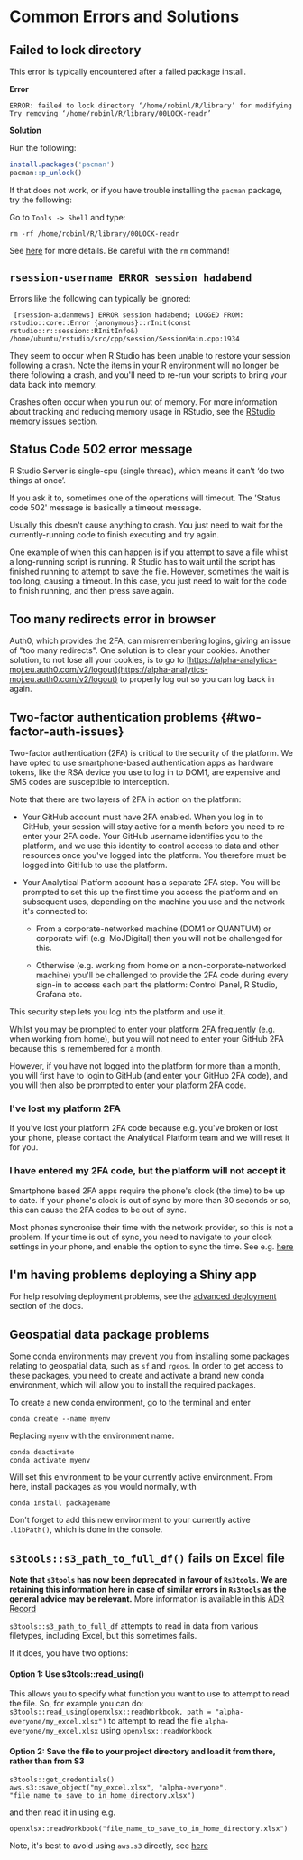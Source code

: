 # Common Errors and Solutions 

## Failed to lock directory

This error is typically encountered after a failed package install. 

**Error**
```
ERROR: failed to lock directory ‘/home/robinl/R/library’ for modifying
Try removing ‘/home/robinl/R/library/00LOCK-readr’
```

**Solution**

Run the following:
```r
install.packages('pacman')
pacman::p_unlock()
```

If that does not work, or if you have trouble installing the `pacman` package, try the following:

Go to  `Tools -> Shell` and type:

`rm -rf /home/robinl/R/library/00LOCK-readr`

See [here](http://linuxcommand.org/man_pages/rm1.html) for more details.  Be careful with the `rm` command!

## `rsession-username ERROR session hadabend` 

Errors like the following can typically be ignored:

```
 [rsession-aidanmews] ERROR session hadabend; LOGGED FROM: rstudio::core::Error {anonymous}::rInit(const rstudio::r::session::RInitInfo&) /home/ubuntu/rstudio/src/cpp/session/SessionMain.cpp:1934
```

They seem to occur when R Studio has been unable to restore your session following a crash.  Note the items in your R environment will no longer be there following a crash, and you'll need to re-run your scripts to bring your data back into memory.

Crashes often occur when you run out of memory. For more information about tracking and reducing memory usage in RStudio, see the [RStudio memory issues](tools.html#rstudio-memory-issues) section.

## Status Code 502 error message

R Studio Server is single-cpu (single thread), which means it can’t ‘do two things at once’.

If you ask it to, sometimes one of the operations will timeout.  The 'Status code 502' message is basically a timeout message.

Usually this doesn't cause anything to crash.  You just need to wait for the currently-running code to finish executing and try again.

One example of when this can happen is if you attempt to save a file whilst a long-running script is running.  R Studio has to wait until the script has finished running to attempt to save the file.  However, sometimes the wait is too long, causing a timeout.  In this case, you just need to wait for the code to finish running, and then press save again.

## Too many redirects error in browser

 Auth0, which provides the 2FA, can misremembering logins, giving an issue of "too many redirects". One solution is to clear your cookies. Another solution, to not lose all your cookies, is to go to [https://alpha-analytics-moj.eu.auth0.com/v2/logout](https://alpha-analytics-moj.eu.auth0.com/v2/logout) to properly log out so you can log back in again. 


## Two-factor authentication problems {#two-factor-auth-issues}

Two-factor authentication (2FA) is critical to the security of the platform. We have opted to use smartphone-based authentication apps as hardware tokens, like the RSA device you use to log in to DOM1, are expensive and SMS codes are susceptible to interception.

Note that there are two layers of 2FA in action on the platform:

* Your GitHub account must have 2FA enabled. When you log in to GitHub, your session will stay active for a month before you need to re-enter your 2FA code. Your GitHub username identifies you to the platform, and we use this identity to control access to data and other resources once you've logged into the platform. You therefore must be logged into GitHub to use the platform.

* Your Analytical Platform account has a separate 2FA step. You will be prompted to set this up the first time you access the platform and on subsequent uses, depending on the machine you use and the network it's connected to:

    * From a corporate-networked machine (DOM1 or QUANTUM) or corporate wifi (e.g. MoJDigital) then you will not be challenged for this.

    * Otherwise (e.g. working from home on a non-corporate-networked machine) you'll be challenged to provide the 2FA code during every sign-in to access each part the platform: Control Panel, R Studio, Grafana etc.

This security step lets you log into the platform and use it.

Whilst you may be prompted to enter your platform 2FA frequently (e.g. when working from home), but you will not need to enter your GitHub 2FA because this is remembered for a month.

However, if you have not logged into the platform for more than a month, you will first have to login to GitHub (and enter your GitHub 2FA code), and you will then also be prompted to enter your platform 2FA code.

### I've lost my platform 2FA

If you've lost your platform 2FA code because e.g. you've broken or lost your phone, please contact the Analytical Platform team and we will reset it for you.

### I have entered my 2FA code, but the platform will not accept it

Smartphone based 2FA apps require the phone's clock (the time) to be up to date.  If your phone's clock is out of sync by more than 30 seconds or so, this can cause the 2FA codes to be out of sync.  

Most phones syncronise their time with the network provider, so this is not a problem.  If your time is out of sync, you need to navigate to your clock settings in your phone, and enable the option to sync the time.  See e.g. [here](https://android.stackexchange.com/questions/114644/how-to-force-a-time-date-update-in-my-phone)

## I'm having problems deploying a Shiny app

For help resolving deployment problems, see the [advanced deployment](../rshiny-app.html#advanced) section of the docs.

## Geospatial data package problems

Some conda environments may prevent you from installing some packages relating to geospatial data, such as `sf` and `rgeos`. In order to get access to these packages, you need to create and activate a brand new conda environment, which will allow you to install the required packages.

To create a new conda environment, go to the terminal and enter 
```
conda create --name myenv
```
Replacing `myenv` with the environment name.
```
conda deactivate
conda activate myenv
```
Will set this environment to be your currently active environment. From here, install packages as you would normally, with
```
conda install packagename
```
Don't forget to add this new environment to your currently active `.libPath()`, which is done in the console.


## `s3tools::s3_path_to_full_df()` fails on Excel file

**Note that `s3tools` has now been deprecated in favour of `Rs3tools`. We are retaining this information here in case of similar errors in `Rs3tools` as the general advice may be relevant.** More information is available in this [ADR Record](https://silver-dollop-30c6a355.pages.github.io/documentation/30-architecture/40-architecture-decision-records/104-ADR104-replacing-s3tools.html#adr104-replacing-s3tools-with-botor)

`s3tools::s3_path_to_full_df` attempts to read in data from various filetypes, including Excel, but this sometimes fails.

If it does, you have two options:

#### Option 1:  Use s3tools::read_using()

This allows you to specify what function you want to use to attempt to read the file. So, for example you can do: 
`s3tools::read_using(openxlsx::readWorkbook, path = "alpha-everyone/my_excel.xlsx")` to attempt to read the file `alpha-everyone/my_excel.xlsx` using `openxlsx::readWorkbook`

#### Option 2:  Save the file to your project directory and load it from there, rather than from S3
```
s3tools::get_credentials()
aws.s3::save_object("my_excel.xlsx", "alpha-everyone", "file_name_to_save_to_in_home_directory.xlsx")
```

and then read it in using e.g.

`openxlsx::readWorkbook("file_name_to_save_to_in_home_directory.xlsx")`

Note, it's best to avoid using `aws.s3` directly, see [here](https://github.com/moj-analytical-services/platform_user_guidance/blob/master/05-errors.Rmd#unable-to-access-data-using-awss3-package)